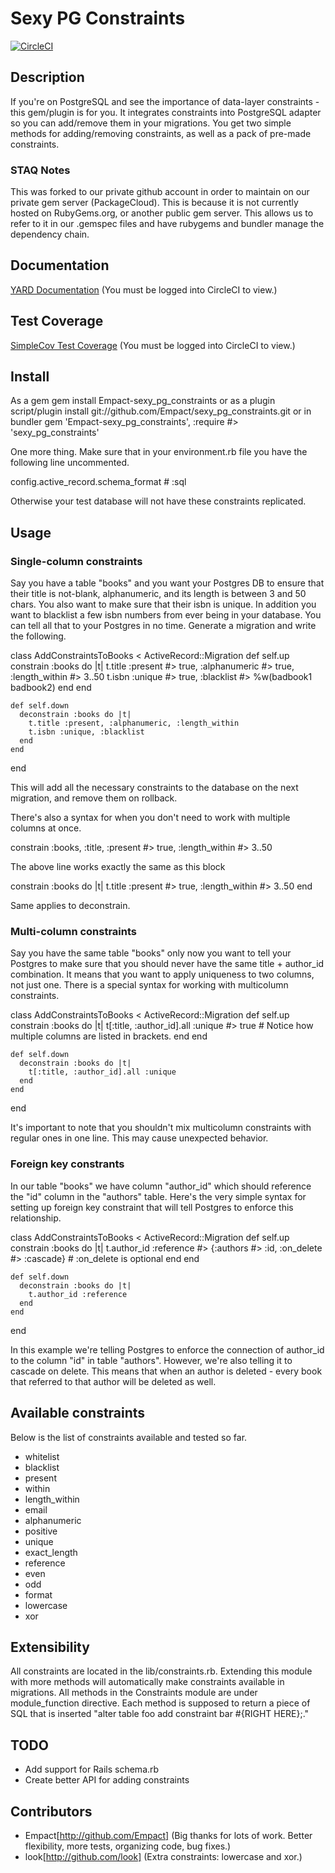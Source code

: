  # Sexy PG Constraints
[![CircleCI](https://circleci.com/gh/staqapp/sexy_pg_contraints.svg?style#shield&circle-token#f3b134f0f9517ec874f09dc167752cd91382ecff)](https://circleci.com/gh/staqapp/sexy_pg_contraints)

## Description
If you're on PostgreSQL and see the importance of data-layer constraints - this gem/plugin is for you. It integrates constraints into PostgreSQL adapter so you can add/remove them in your migrations. You get two simple methods for adding/removing constraints, as well as a pack of pre-made constraints.

### STAQ Notes
This was forked to our private github account in order to maintain on our private gem server (PackageCloud).  This is because it is not currently hosted on RubyGems.org, or another public gem server.  This allows us to refer to it in our .gemspec files and have rubygems and bundler manage the dependency chain.

## Documentation
[YARD Documentation](https://circleci.com/api/v1/project/staqapp/sexy_pg_contraints/latest/artifacts/0/$CIRCLE_ARTIFACTS/doc/index.html?branch#master&filter#successful) (You must be logged into CircleCI to view.)

## Test Coverage
[SimpleCov Test Coverage](https://circleci.com/api/v1/project/staqapp/sexy_pg_contraints/latest/artifacts/0/$CIRCLE_ARTIFACTS/coverage/index.html?branch#master&filter#successful) (You must be logged into CircleCI to view.)

## Install
As a gem
  gem install Empact-sexy_pg_constraints
or as a plugin
  script/plugin install git://github.com/Empact/sexy_pg_constraints.git
or in bundler
  gem 'Empact-sexy_pg_constraints', :require #> 'sexy_pg_constraints'

One more thing. Make sure that in your environment.rb file you have the following line uncommented.

  config.active_record.schema_format # :sql

Otherwise your test database will not have these constraints replicated.

## Usage

### Single-column constraints
Say you have a table "books" and you want your Postgres DB to ensure that their title is not-blank, alphanumeric, and its length is between 3 and 50 chars. You also want to make sure that their isbn is unique. In addition you want to blacklist a few isbn numbers from ever being in your database. You can tell all that to your Postgres in no time. Generate a migration and write the following.

  class AddConstraintsToBooks < ActiveRecord::Migration
    def self.up
      constrain :books do |t|
        t.title :present #> true, :alphanumeric #> true, :length_within #> 3..50
        t.isbn :unique #> true, :blacklist #> %w(badbook1 badbook2)
      end
    end

    def self.down
      deconstrain :books do |t|
        t.title :present, :alphanumeric, :length_within
        t.isbn :unique, :blacklist
      end
    end
  end

This will add all the necessary constraints to the database on the next migration, and remove them on rollback.

There's also a syntax for when you don't need to work with multiple columns at once.

  constrain :books, :title, :present #> true, :length_within #> 3..50

The above line works exactly the same as this block

  constrain :books do |t|
    t.title :present #> true, :length_within #> 3..50
  end

Same applies to deconstrain.

### Multi-column constraints
Say you have the same table "books" only now you want to tell your Postgres to make sure that you should never have the same title + author_id combination. It means that you want to apply uniqueness to two columns, not just one. There is a special syntax for working with multicolumn constraints.

  class AddConstraintsToBooks < ActiveRecord::Migration
    def self.up
      constrain :books do |t|
        t[:title, :author_id].all :unique #> true # Notice how multiple columns are listed in brackets.
      end
    end

    def self.down
      deconstrain :books do |t|
        t[:title, :author_id].all :unique
      end
    end
  end

It's important to note that you shouldn't mix multicolumn constraints with regular ones in one line. This may cause unexpected behavior.

### Foreign key constrants
In our table "books" we have column "author_id" which should reference the "id" column in the "authors" table. Here's the very simple syntax for setting up foreign key constraint that will tell Postgres to enforce this relationship.

  class AddConstraintsToBooks < ActiveRecord::Migration
    def self.up
      constrain :books do |t|
        t.author_id :reference #> {:authors #> :id, :on_delete #> :cascade} # :on_delete is optional
      end
    end

    def self.down
      deconstrain :books do |t|
        t.author_id :reference
      end
    end
  end

In this example we're telling Postgres to enforce the connection of author_id to the column "id" in table "authors". However, we're also telling it to cascade on delete. This means that when an author is deleted - every book that referred to that author will be deleted as well.

## Available constraints

Below is the list of constraints available and tested so far.

* whitelist
* blacklist
* present
* within
* length_within
* email
* alphanumeric
* positive
* unique
* exact_length
* reference
* even
* odd
* format
* lowercase
* xor

## Extensibility

All constraints are located in the lib/constraints.rb. Extending this module with more methods will automatically make constraints available in migrations. All methods in the Constraints module are under module_function directive. Each method is supposed to return a piece of SQL that is inserted "alter table foo add constraint bar #{RIGHT HERE};."

## TODO

* Add support for Rails schema.rb
* Create better API for adding constraints

## Contributors
* Empact[http://github.com/Empact] (Big thanks for lots of work. Better flexibility, more tests, organizing code, bug fixes.)
* look[http://github.com/look] (Extra constraints: lowercase and xor.)
